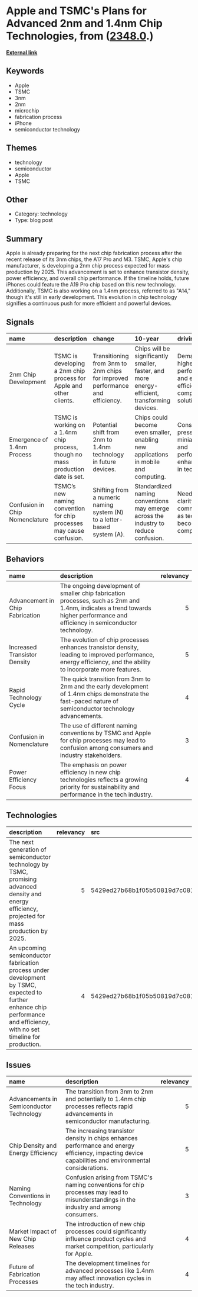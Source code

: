 # __Apple and TSMC's Plans for Advanced 2nm and 1.4nm Chip Technologies__, from ([2348.0](https://kghosh.substack.com/p/2348.0).)

__[External link](https://www.macworld.com/article/2172559/apple-processor-2nm-1-4nm-process-tsmc.html)__



## Keywords

* Apple
* TSMC
* 3nm
* 2nm
* microchip
* fabrication process
* iPhone
* semiconductor technology

## Themes

* technology
* semiconductor
* Apple
* TSMC

## Other

* Category: technology
* Type: blog post

## Summary

Apple is already preparing for the next chip fabrication process after the recent release of its 3nm chips, the A17 Pro and M3. TSMC, Apple's chip manufacturer, is developing a 2nm chip process expected for mass production by 2025. This advancement is set to enhance transistor density, power efficiency, and overall chip performance. If the timeline holds, future iPhones could feature the A19 Pro chip based on this new technology. Additionally, TSMC is also working on a 1.4nm process, referred to as "A14," though it's still in early development. This evolution in chip technology signifies a continuous push for more efficient and powerful devices.

## Signals

| name                           | description                                                                     | change                                                                       | 10-year                                                                                       | driving-force                                                                     |   relevancy |
|:-------------------------------|:--------------------------------------------------------------------------------|:-----------------------------------------------------------------------------|:----------------------------------------------------------------------------------------------|:----------------------------------------------------------------------------------|------------:|
| 2nm Chip Development           | TSMC is developing a 2nm chip process for Apple and other clients.              | Transitioning from 3nm to 2nm chips for improved performance and efficiency. | Chips will be significantly smaller, faster, and more energy-efficient, transforming devices. | Demand for higher performance and energy-efficient computing solutions.           |           4 |
| Emergence of 1.4nm Process     | TSMC is working on a 1.4nm chip process, though no mass production date is set. | Potential shift from 2nm to 1.4nm technology in future devices.              | Chips could become even smaller, enabling new applications in mobile and computing.           | Constant pressure for miniaturization and performance enhancements in technology. |           3 |
| Confusion in Chip Nomenclature | TSMC’s new naming convention for chip processes may cause confusion.            | Shifting from a numeric naming system (N) to a letter-based system (A).      | Standardized naming conventions may emerge across the industry to reduce confusion.           | Need for clarity in communication as technology becomes more complex.             |           2 |

## Behaviors

| name                            | description                                                                                                                                                                    |   relevancy |
|:--------------------------------|:-------------------------------------------------------------------------------------------------------------------------------------------------------------------------------|------------:|
| Advancement in Chip Fabrication | The ongoing development of smaller chip fabrication processes, such as 2nm and 1.4nm, indicates a trend towards higher performance and efficiency in semiconductor technology. |           5 |
| Increased Transistor Density    | The evolution of chip processes enhances transistor density, leading to improved performance, energy efficiency, and the ability to incorporate more features.                 |           5 |
| Rapid Technology Cycle          | The quick transition from 3nm to 2nm and the early development of 1.4nm chips demonstrate the fast-paced nature of semiconductor technology advancements.                      |           4 |
| Confusion in Nomenclature       | The use of different naming conventions by TSMC and Apple for chip processes may lead to confusion among consumers and industry stakeholders.                                  |           3 |
| Power Efficiency Focus          | The emphasis on power efficiency in new chip technologies reflects a growing priority for sustainability and performance in the tech industry.                                 |           4 |

## Technologies

| description                                                                                                                                                                |   relevancy | src                              |
|:---------------------------------------------------------------------------------------------------------------------------------------------------------------------------|------------:|:---------------------------------|
| The next generation of semiconductor technology by TSMC, promising advanced density and energy efficiency, projected for mass production by 2025.                          |           5 | 5429ed27b68b1f05b50819d7c0810d02 |
| An upcoming semiconductor fabrication process under development by TSMC, expected to further enhance chip performance and efficiency, with no set timeline for production. |           4 | 5429ed27b68b1f05b50819d7c0810d02 |

## Issues

| name                                     | description                                                                                                                                            |   relevancy |
|:-----------------------------------------|:-------------------------------------------------------------------------------------------------------------------------------------------------------|------------:|
| Advancements in Semiconductor Technology | The transition from 3nm to 2nm and potentially to 1.4nm chip processes reflects rapid advancements in semiconductor manufacturing.                     |           5 |
| Chip Density and Energy Efficiency       | The increasing transistor density in chips enhances performance and energy efficiency, impacting device capabilities and environmental considerations. |           5 |
| Naming Conventions in Technology         | Confusion arising from TSMC's naming conventions for chip processes may lead to misunderstandings in the industry and among consumers.                 |           3 |
| Market Impact of New Chip Releases       | The introduction of new chip processes could significantly influence product cycles and market competition, particularly for Apple.                    |           4 |
| Future of Fabrication Processes          | The development timelines for advanced processes like 1.4nm may affect innovation cycles in the tech industry.                                         |           4 |